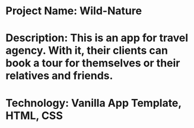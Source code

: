 # Project Name: Wild-Nature

# Description: This is an app for travel agency. With it, their clients can book a tour for themselves or their relatives and friends.

# Technology: Vanilla App Template, HTML, CSS
